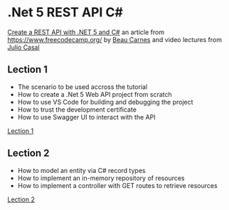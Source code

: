 # .Net 5 REST API C#

[Create a REST API with .NET 5 and C#](https://www.freecodecamp.org/news/create-a-rest-api-with-dot-net-5-and-c-sharp/ "Create a REST API with .NET 5 and C#") an article from https://www.freecodecamp.org/ by [Beau Carnes](https://www.linkedin.com/in/beau-carnes "Beau Carnes") and video lectures from [Julio Casal](https://www.linkedin.com/in/juliocasal "Julio Casal")

## Lection 1
- The scenario to be used accross the tutorial
- How to create a .Net 5 Web API project from scratch
- How to use VS Code for building and debugging the project
- How to trust the development certificate
- How to use Swagger UI to interact with the API

[Lection 1](https://www.youtube.com/watch?v=bgk8N_rx1F4 "Lection 1")

## Lection 2

- How to model an entity via C# record types
- How to implement an in-memory repository of resources
- How to implement a controller with GET routes to retrieve resources

[Lection 2](https://www.youtube.com/watch?v=ba08pvLjZFc "Lection 2")
